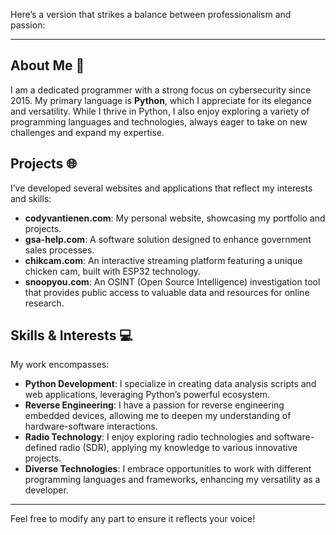 Here’s a version that strikes a balance between professionalism and passion:

---

## About Me 🚀
I am a dedicated programmer with a strong focus on cybersecurity since 2015. My primary language is **Python**, which I appreciate for its elegance and versatility. While I thrive in Python, I also enjoy exploring a variety of programming languages and technologies, always eager to take on new challenges and expand my expertise.

## Projects 🌐
I’ve developed several websites and applications that reflect my interests and skills:

- **codyvantienen.com**: My personal website, showcasing my portfolio and projects.
- **gsa-help.com**: A software solution designed to enhance government sales processes.
- **chikcam.com**: An interactive streaming platform featuring a unique chicken cam, built with ESP32 technology.
- **snoopyou.com**: An OSINT (Open Source Intelligence) investigation tool that provides public access to valuable data and resources for online research.

## Skills & Interests 💻
My work encompasses:

- **Python Development**: I specialize in creating data analysis scripts and web applications, leveraging Python’s powerful ecosystem.
- **Reverse Engineering**: I have a passion for reverse engineering embedded devices, allowing me to deepen my understanding of hardware-software interactions.
- **Radio Technology**: I enjoy exploring radio technologies and software-defined radio (SDR), applying my knowledge to various innovative projects.
- **Diverse Technologies**: I embrace opportunities to work with different programming languages and frameworks, enhancing my versatility as a developer.

---

Feel free to modify any part to ensure it reflects your voice!

